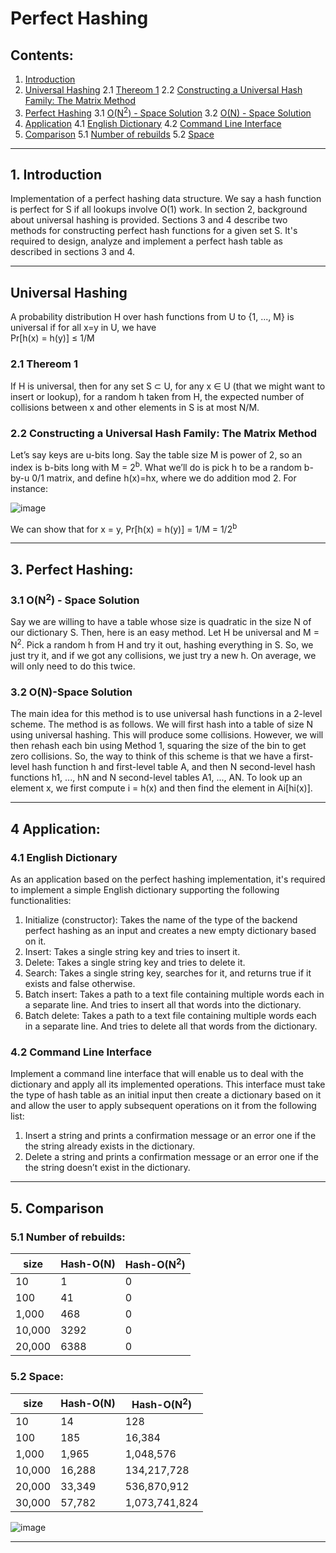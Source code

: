 # Perfect Hashing

## Contents:
1. [Introduction](#introduction)
2. [Universal Hashing](#universal)
  2.1 [Thereom 1](#thereom1)
  2.2 [Constructing a Universal Hash Family: The Matrix Method](#matrix)
3. [Perfect Hashing](#PerfectHashing)
  3.1 [O(N<sup>2</sup>) - Space Solution](#N2)
  3.2 [O(N) - Space Solution](#N)
4. [Application](#Application)
  4.1 [English Dictionary](#Dictionary)
  4.2 [Command Line Interface](#cli)
5. [Comparison](#comparison)
  5.1 [Number of rebuilds](#rebuilds)
  5.2 [Space](#space)

---

## 1. Introduction <a name="introduction"></a>
Implementation of a perfect hashing data structure. We say a hash function is perfect for S if all lookups involve O(1) work. In section 2, background about
universal hashing is provided. Sections 3 and 4 describe two methods for constructing perfect hash functions for a given set S. It's required to design, analyze and implement a perfect
hash table as described in sections 3 and 4.

---

## Universal Hashing <a name="universal"></a>
A probability distribution H over hash functions from U to {1, ..., M} is universal if for all x=y in U, we have<br>
Pr[h(x) = h(y)] ≤ 1/M


### 2.1 Thereom 1 <a name="thereom1"></a>
If H is universal, then for any set S ⊂ U, for any x ∈ U (that we might want to insert or lookup), for a random h taken from H, the expected number of collisions between x and other elements in S is at most N/M.


### 2.2 Constructing a Universal Hash Family: The Matrix Method <a name="matrix"></a>
Let’s say keys are u-bits long. Say the table size M is power of 2, so an index is b-bits long with M = 2<sup>b</sup>. What we’ll do is pick h to be a random b-by-u 0/1 matrix, and define h(x)=hx, where we do addition mod 2. For instance:

![image](https://github.com/mohamedhassan279/Perfect-Hashing/assets/96317608/0fdb189d-a2dd-467e-99d9-2a38fce6224f)

We can show that for x = y, Pr[h(x) = h(y)] = 1/M = 1/2<sup>b</sup>

---

## 3. Perfect Hashing: <a name="PerfectHashing"></a>

### 3.1 O(N<sup>2</sup>) - Space Solution <a name="N2"></a>
Say we are willing to have a table whose size is quadratic in the size N of our dictionary S. Then, here is an easy method. Let H be universal and M = N<sup>2</sup>. Pick a random h from H and try it out, hashing everything in S. So, we just try it, and if we got any collisions, we just try a new h. On average, we will only need to do this twice.


### 3.2 O(N)-Space Solution <a name="N"></a>
The main idea for this method is to use universal hash functions in a 2-level scheme. The method is as follows. We will first hash into a table of size N using universal hashing. This will produce some collisions. However, we will then rehash each bin using Method 1, squaring the size of the bin to get zero collisions. So, the way to think of this scheme is that we have a first-level hash function h and first-level table A, and then N second-level hash functions h1, ..., hN and N second-level tables A1, ..., AN. To look up an element x, we first compute i = h(x) and then find the element in Ai[hi(x)].

---

## 4 Application: <a name="application"></a>

### 4.1 English Dictionary  <a name="dictionary"></a>
As an application based on the perfect hashing implementation, it's required to implement a simple English dictionary supporting the following functionalities:
1. Initialize (constructor): Takes the name of the type of the backend perfect hashing as an input and creates a new empty dictionary based on it.
2. Insert: Takes a single string key and tries to insert it.
3. Delete: Takes a single string key and tries to delete it.
4. Search: Takes a single string key, searches for it, and returns true if it exists and false otherwise.
5. Batch insert: Takes a path to a text file containing multiple words each in a separate line. And tries to insert all that words into the dictionary.
6. Batch delete: Takes a path to a text file containing multiple words each in a separate line. And tries to delete all that words from the dictionary.


### 4.2 Command Line Interface <a name="cli"></a>
Implement a command line interface that will enable us to deal with the dictionary
and apply all its implemented operations. This interface must take the type of hash table as an initial input then create a dictionary based on it and allow the user to apply subsequent operations on it from the following list:
1. Insert a string and prints a confirmation message or an error one if the the string already exists in the dictionary.
2. Delete a string and prints a confirmation message or an error one if the the string doesn’t exist in the dictionary.

---

## 5. Comparison <a name="comparison"></a>

### 5.1 Number of **rebuilds**: <a name="rebuilds"></a>

| size | Hash-O(N) | Hash-O(N<sup>2</sup>) |
| ---- | --------- | --------------------- |
| 10 | 1 | 0 |
| 100 | 41 | 0 |
| 1,000 | 468 | 0 |
| 10,000 | 3292 | 0 |
| 20,000 | 6388 | 0 |


### 5.2 Space: <a name="space"></a>

| size   | Hash-O(N) | Hash-O(N<sup>2</sup>) |
| ------ | --------- | --------------------- |
| 10     | 14        | 128                   |
| 100    | 185       | 16,384                |
| 1,000  | 1,965     | 1,048,576             |
| 10,000 | 16,288    | 134,217,728           |
| 20,000 | 33,349    | 536,870,912           |
| 30,000 | 57,782    | 1,073,741,824         |

![image](https://github.com/mohamedhassan279/Perfect-Hashing/assets/96317608/ddc17f28-289f-4303-bded-ae7deabefb14)

---

